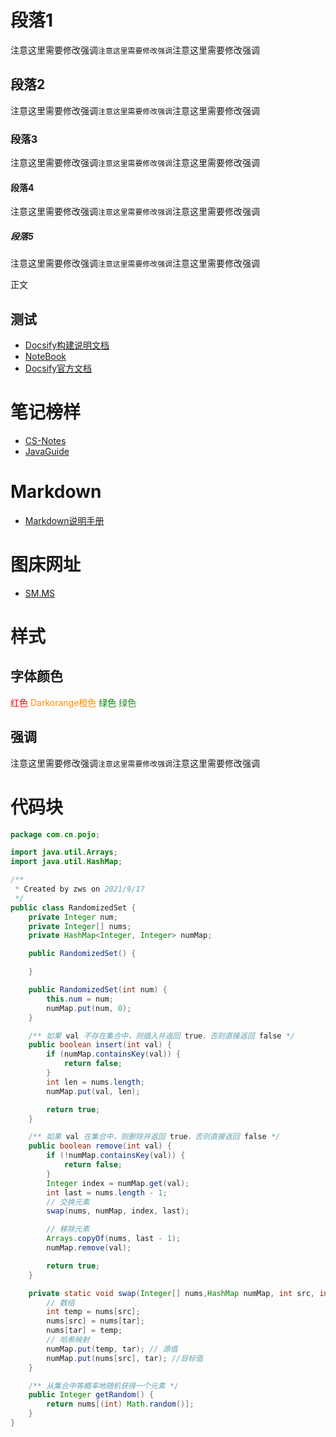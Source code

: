 # 段落1
注意这里需要修改强调`注意这里需要修改强调`注意这里需要修改强调


## 段落2
注意这里需要修改强调`注意这里需要修改强调`注意这里需要修改强调


### 段落3
注意这里需要修改强调`注意这里需要修改强调`注意这里需要修改强调


#### 段落4
注意这里需要修改强调`注意这里需要修改强调`注意这里需要修改强调


##### 段落5
注意这里需要修改强调`注意这里需要修改强调`注意这里需要修改强调



正文

## 测试

- [Docsify构建说明文档](https://notebook.js.org/#/Project/Docsify/docsifyNotes)
- [NoteBook](https://github.com/wugenqiang/NoteBook)
- [Docsify官方文档](https://docsify.js.org/#/zh-cn/)

# 笔记榜样
- [CS-Notes](http://www.cyc2018.xyz/)
- [JavaGuide](https://snailclimb.gitee.io/javaguide/#/)

# Markdown
- [Markdown说明手册](https://markdown.com.cn/basic-syntax/)

# 图床网址
- [SM.MS](https://sm.ms/home/)

# 样式
## 字体颜色


<font color="red">红色</font>
<font color="Darkorange">Darkorange橙色</font>
<font color="Green">绿色</font>
<font color="ForestGreen">绿色</font>
<br/>

## 强调
注意这里需要修改强调`注意这里需要修改强调`注意这里需要修改强调

# 代码块
```java
package com.cn.pojo;

import java.util.Arrays;
import java.util.HashMap;

/**
 * Created by zws on 2021/9/17
 */
public class RandomizedSet {
    private Integer num;
    private Integer[] nums;
    private HashMap<Integer, Integer> numMap;

    public RandomizedSet() {

    }

    public RandomizedSet(int num) {
        this.num = num;
        numMap.put(num, 0);
    }

    /** 如果 val 不存在集合中，则插入并返回 true，否则直接返回 false */
    public boolean insert(int val) {
        if (numMap.containsKey(val)) {
            return false;
        }
        int len = nums.length;
        numMap.put(val, len);

        return true;
    }

    /** 如果 val 在集合中，则删除并返回 true，否则直接返回 false */
    public boolean remove(int val) {
        if (!numMap.containsKey(val)) {
            return false;
        }
        Integer index = numMap.get(val);
        int last = nums.length - 1;
        // 交换元素
        swap(nums, numMap, index, last);

        // 移除元素
        Arrays.copyOf(nums, last - 1);
        numMap.remove(val);

        return true;
    }

    private static void swap(Integer[] nums,HashMap numMap, int src, int tar) {
        // 数组
        int temp = nums[src];
        nums[src] = nums[tar];
        nums[tar] = temp;
        // 哈希映射
        numMap.put(temp, tar); // 源值
        numMap.put(nums[src], tar); //目标值
    }

    /** 从集合中等概率地随机获得一个元素 */
    public Integer getRandom() {
        return nums[(int) Math.random()];
    }
}

```



